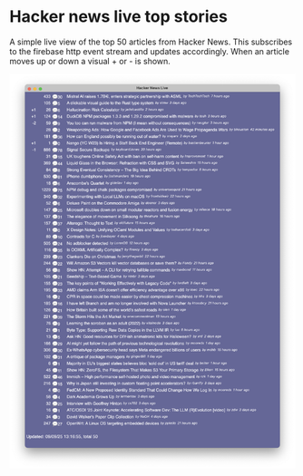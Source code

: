 # Hacker news live top stories

A simple live view of the top 50 articles from Hacker News. This subscribes to the firebase http event stream and
updates accordingly. When an article moves up or down a visual + or - is shown.

![Screenshot](hacker-news-gpui/screen_capture.png)
